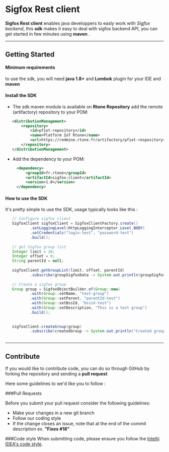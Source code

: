 # Sigfox Rest client #

**Sigfox Rest client** enables java developpers to easly  work with *Sigfox backend*, this **sdk** makes it easy to deal with sigfox backend API, you can get started in few minutes using **maven** .


----------
## Getting Started

#### Minimum requirements ####
to use the sdk,  you will need **java 1.8+** and **Lombok** plugin for your IDE and **maven**

#### Install the SDK ####

 - The sdk maven module is available on **Rtone Repository**  add the remote (artifactory) repository to your POM:

```xml
   <distributionManagement>
       <repository>
           <id>pfiot-repository</id>
           <name>Platform IoT Rtone</name>
           <url>https://redmine.rtone.fr/artifactory/pfiot-respository</url>
       </repository>
   </distributionManagement>
```

 

 - Add the dependency to your POM:

```xml
     <dependency>
         <groupId>fr.rtone</groupId>
         <artifactId>sigfox-client</artifactId>
         <version>1.0</version>
     </dependency>
```


#### How to use  the SDK ####

It's pretty simple to use the SDK, usage typically looks like this :

```java
   // Configure sigfox client
   SigfoxClient sigfoxClient = SigfoxClientFactory.create()
           .setLoggingLevel(HttpLoggingInterceptor.Level.BODY)
           .setCredentials("login-test", "password-test")
           .build();
   
   // get Sigfox group list
   Integer limit = 10;
   Integer offset = 0;
   String parentId = null;
   
   sigfoxClient.getGroupList(limit, offset, parentId)
           .subscribe(groupSigfoxData -> System.out.println(groupSigfoxData.getData()));
   
   // Create a sigfox group
   Group group = SigfoxObjectBuilder.of(Group::new)
           .with(Group::setName, "test-group")
           .with(Group::setParent, "parentId-test")
           .with(Group::setBssId, "bssid-test")
           .with(Group::setDescription, "This is a test group")
           .build();
   
   
   sigfoxClient.createGroup(group)
           .subscribe(createdGroup -> System.out.println("Created group with id " + createdGroup.getId()));
 
```

 ----------
## Contribute 

If you would like to contribute code, you can do so through GitHub by forking the repository and sending a **pull request** 

Here some guidelines to we'd like you to follow :

###Pull Requests

Before you submit your pull request consider the following guidelines:

 - Make your changes in a new git branch
 - Follow our coding style 
 - If the change closes an issue, note that at the end of the commit description ex. **"Fixes #18"**

###Code style
When submitting code, please ensure you follow the [Intellij IDEA's code style](https://www.jetbrains.com/help/idea/reformatting-source-code.html). 

 


 